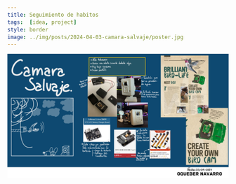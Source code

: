```yaml
---
title: Seguimiento de habitos
tags:  [idea, project]
style: border 
image: ../img/posts/2024-04-03-camara-salvaje/poster.jpg
---
```

<img src="/img/posts/2024-04-03-camara-salvaje/poster.jpg" class="d-block w-100" alt="...">